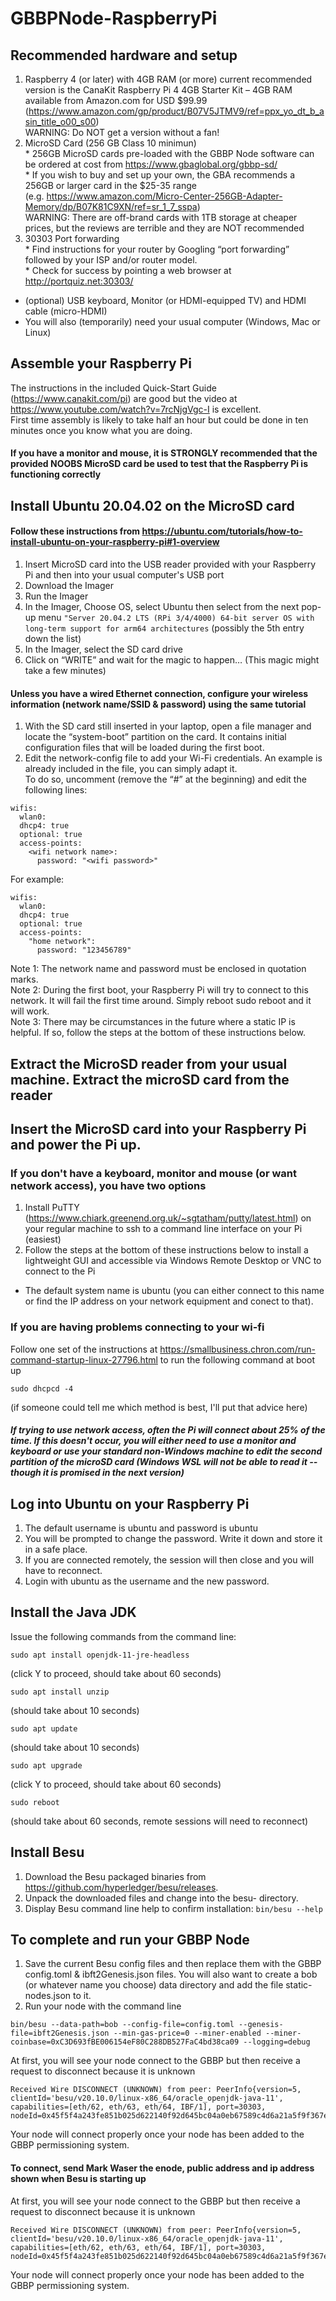 # GBBPNode-RaspberryPi

## Recommended hardware and setup ##
1.    Raspberry 4 (or later) with 4GB RAM (or more)
    	current recommended version is the CanaKit Raspberry Pi 4 4GB Starter Kit – 4GB RAM  
	available from Amazon.com for USD $99.99 (https://www.amazon.com/gp/product/B07V5JTMV9/ref=ppx_yo_dt_b_asin_title_o00_s00)  
	WARNING: Do NOT get a version without a fan!
2.    MicroSD Card (256 GB Class 10 minimun)  
	 * 256GB MicroSD cards pre-loaded with the GBBP Node software can be ordered at cost from https://www.gbaglobal.org/gbbp-sd/  
	 * If you wish to buy and set up your own, the GBA recommends a 256GB or larger card in the $25-35 range  
	  (e.g. https://www.amazon.com/Micro-Center-256GB-Adapter-Memory/dp/B07K81C9XN/ref=sr_1_7_sspa)  
	  WARNING: There are off-brand cards with 1TB storage at cheaper prices, but the reviews are terrible and they are NOT recommended
3.    30303 Port forwarding  
	* Find instructions for your router by Googling “port forwarding” followed by your ISP and/or router model.  
	* Check for success by pointing a web browser at http://portquiz.net:30303/  
*    (optional) USB keyboard, Monitor (or HDMI-equipped TV) and HDMI cable (micro-HDMI)
*    You will also (temporarily) need your usual computer (Windows, Mac or Linux)

## Assemble your Raspberry Pi ###
The instructions in the included Quick-Start Guide (https://www.canakit.com/pi) are good but the video at https://www.youtube.com/watch?v=7rcNjgVgc-I is excellent.  
First time assembly is likely to take half an hour but could be done in ten minutes once you know what you are doing.  

#### If you have a monitor and mouse, it is STRONGLY recommended that the provided NOOBS MicroSD card be used to test that the Raspberry Pi is functioning correctly  

## Install Ubuntu 20.04.02 on the MicroSD card
#### Follow these instructions from https://ubuntu.com/tutorials/how-to-install-ubuntu-on-your-raspberry-pi#1-overview
1.	Insert MicroSD card into the USB reader provided with your Raspberry Pi and then into your usual computer's USB port
2.	Download the Imager
3.	Run the Imager
4.	In the Imager, Choose OS, select Ubuntu then select from the next pop-up menu 
	```"Server 20.04.2 LTS (RPi 3/4/4000) 64-bit server OS with long-term support for arm64 architectures```
         (possibly the 5th entry down the list)
5.	In the Imager, select the SD card drive
6.	Click on “WRITE” and wait for the magic to happen… (This magic might take a few minutes)

#### Unless you have a wired Ethernet connection, configure your wireless information (network name/SSID & password) using the same tutorial
1. With the SD card still inserted in your laptop, open a file manager and locate the “system-boot” partition on the card. It contains initial configuration files that will be loaded during the first boot.
2. Edit the network-config file to add your Wi-Fi credentials. An example is already included in the file, you can simply adapt it.   
To do so, uncomment (remove the “#” at the beginning) and edit the following lines:
``` 
wifis:
  wlan0:
  dhcp4: true
  optional: true
  access-points:
    <wifi network name>:
      password: "<wifi password>" 
```
For example:
```
wifis:
  wlan0:
  dhcp4: true
  optional: true
  access-points:
    "home network":
      password: "123456789"
```
Note 1: The network name and password must be enclosed in quotation marks.  
Note 2: During the first boot, your Raspberry Pi will try to connect to this network. It will fail the first time around. Simply reboot sudo reboot and it will work.  
Note 3: There may be circumstances in the future where a static IP is helpful.  If so, follow the steps at the bottom of these instructions below.  

## Extract the MicroSD reader from your usual machine.  Extract the microSD card from the reader
## Insert the MicroSD card into your Raspberry Pi and power the Pi up. 

### If you don't have a keyboard, monitor and mouse (or want network access), you have two options 
1.  Install PuTTY (https://www.chiark.greenend.org.uk/~sgtatham/putty/latest.html) on your regular machine to ssh to a command line interface on your Pi (easiest)
2.  Follow the steps at the bottom of these instructions below to install a lightweight GUI and accessible via Windows Remote Desktop or VNC to connect to the Pi
* The default system name is ubuntu (you can either connect to this name or find the IP address on your network equipment and conect to that).

### If you are having problems connecting to your wi-fi
Follow one set of the instructions at https://smallbusiness.chron.com/run-command-startup-linux-27796.html to run the following command at boot up
```
sudo dhcpcd -4 
```
(if someone could tell me which method is best, I'll put that advice here)
##### If trying to use network access, often the Pi will connect about 25% of the time.  If this doesn't occur, you will either need to use a monitor and keyboard or use your standard non-Windows machine to edit the second partition of the microSD card (Windows WSL will not be able to read it -- though it is promised in the next version)

## Log into Ubuntu on your Raspberry Pi 
1. The default username is ubuntu and password is ubuntu
2. You will be prompted to change the password.  Write it down and store it in a safe place.
3. If you are connected remotely, the session will then close and you will have to reconnect.
4. Login with ubuntu as the username and the new password.

## Install the Java JDK ###
Issue the following commands from the command line:
```
sudo apt install openjdk-11-jre-headless
```
(click Y to proceed, should take about 60 seconds)
```
sudo apt install unzip
```
(should take about 10 seconds)
```
sudo apt update
```
(should take about 10 seconds)
```
sudo apt upgrade
```
(click Y to proceed, should take about 60 seconds)
```
sudo reboot
```
(should take about 60 seconds, remote sessions will need to reconnect)


## Install Besu 
1. Download the Besu packaged binaries from https://github.com/hyperledger/besu/releases.
2. Unpack the downloaded files and change into the besu-<release> directory.
3. Display Besu command line help to confirm installation:
```bin/besu --help```

## To complete and run your GBBP Node 
1. Save the current Besu config files and then replace them with the GBBP config.toml & ibft2Genesis.json files.  You will also want to create a bob (or whatever name you choose) data directory and add the file static-nodes.json to it.
2. Run your node with the command line
```
bin/besu --data-path=bob --config-file=config.toml --genesis-file=ibft2Genesis.json --min-gas-price=0 --miner-enabled --miner-coinbase=0xC3D693fBE006154eF80C288DB527FaC4bd38ca09 --logging=debug
```

At first, you will see your node connect to the GBBP but then receive a request to disconnect because it is unknown
```
Received Wire DISCONNECT (UNKNOWN) from peer: PeerInfo{version=5, clientId='besu/v20.10.0/linux-x86_64/oracle_openjdk-java-11', capabilities=[eth/62, eth/63, eth/64, IBF/1], port=30303, nodeId=0x45f5f4a243fe851b025d622140f92d645bc04a0eb67589c4d6a21a5f9f367e600637d83546c3cbf9ccfa2fae072a1fa08e236d222b3262a685c15225540df2ee}.
```
Your node will connect properly once your node has been added to the GBBP permissioning system.  

#### To connect, send Mark Waser the enode, public address and ip address shown when Besu is starting up ####


At first, you will see your node connect to the GBBP but then receive a request to disconnect because it is unknown
```
Received Wire DISCONNECT (UNKNOWN) from peer: PeerInfo{version=5, clientId='besu/v20.10.0/linux-x86_64/oracle_openjdk-java-11', capabilities=[eth/62, eth/63, eth/64, IBF/1], port=30303, nodeId=0x45f5f4a243fe851b025d622140f92d645bc04a0eb67589c4d6a21a5f9f367e600637d83546c3cbf9ccfa2fae072a1fa08e236d222b3262a685c15225540df2ee}.
```
Your node will connect properly once your node has been added to the GBBP permissioning system.
